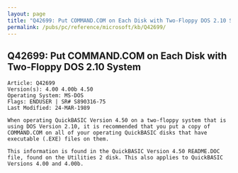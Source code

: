 ```yaml
---
layout: page
title: "Q42699: Put COMMAND.COM on Each Disk with Two-Floppy DOS 2.10 System"
permalink: /pubs/pc/reference/microsoft/kb/Q42699/
---
```


## Q42699: Put COMMAND.COM on Each Disk with Two-Floppy DOS 2.10 System

	Article: Q42699
	Version(s): 4.00 4.00b 4.50
	Operating System: MS-DOS
	Flags: ENDUSER | SR# S890316-75
	Last Modified: 24-MAR-1989
	
	When operating QuickBASIC Version 4.50 on a two-floppy system that is
	using DOS Version 2.10, it is recommended that you put a copy of
	COMMAND.COM on all of your operating QuickBASIC disks that have
	executable (.EXE) files on them.
	
	This information is found in the QuickBASIC Version 4.50 README.DOC
	file, found on the Utilities 2 disk. This also applies to QuickBASIC
	Versions 4.00 and 4.00b.
